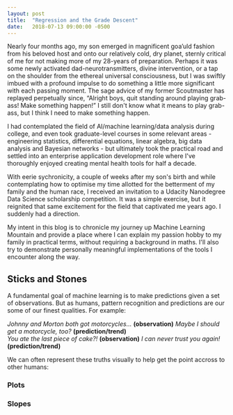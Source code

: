 ```yaml
---
layout: post
title:  "Regression and the Grade Descent"
date:   2018-07-13 09:00:00 -0500
---
```


Nearly four months ago, my son emerged in magnificent goa’uld fashion from his beloved host and onto our relatively cold, dry planet, sternly critical of me for not making more of my 28-years of preparation. Perhaps it was some newly activated dad-neurotransmitters, divine intervention, or a tap on the shoulder from the ethereal universal consciousness, but I was swiftly imbued with a profound impulse to do something a little more significant with each passing moment. The sage advice of my former Scoutmaster has replayed perpetually since, “Alright boys, quit standing around playing grab-ass! Make something happen!” I still don't know what it means to play grab-ass, but I think I need to make something happen.

I had contemplated the field of AI/machine learning/data analysis during college, and even took graduate-level courses in some relevant areas - engineering statistics, differential equations, linear algebra, big data analysis and Bayesian networks - but ultimately took the practical road and settled into an enterprise application development role where I've thoroughly enjoyed creating mental health tools for half a decade.

With eerie sychronicity, a couple of weeks after my son's birth and while contemplating how to optimise my time allotted for the betterment of my family and the human race, I received an invitation to a Udacity Nanodegree Data Science scholarship competition. It was a simple exercise, but it reignited that same excitement for the field that captivated me years ago. I suddenly had a direction.

My intent in this blog is to chronicle my journey up Machine Learning Mountain and provide a place where I can explain my passion hobby to my family in practical terms, without requiring a background in maths. I'll also try to demonstrate personally meaningful implementations of the tools I encounter along the way.

## Sticks and Stones

A fundamental goal of machine learning is to make predictions given a set of observations. But as humans, pattern recognition and predictions are our some of our finest qualities. For example:

_Johnny and Morton both got motorcycles..._ **(observation)** _Maybe I should get a motorcycle, too?_ **(prediction/trend)**  
_You ate the last piece of cake?!_ **(observation)** _I can never trust you again!_ **(prediction/trend)**

We can often represent these truths visually to help get the point accross to other humans:

### Plots



### Slopes





